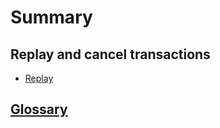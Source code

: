 # Summary‌

## Replay and cancel transactions

* [Replay](replay/README.md)

## [Glossary](GLOSSARY.md)
